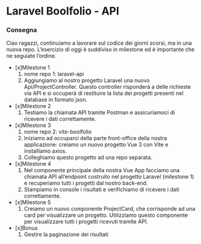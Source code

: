 # Laravel Boolfolio - API


### Consegna
Ciao ragazzi, continuiamo a lavorare sul codice dei giorni scorsi, ma in una nuova repo.
L’esercizio di oggi è suddiviso in milestone ed è importante che ne seguiate l’ordine.
- [x]Milestone 1
    1. nome repo 1: laravel-api
    2. Aggiungiamo al nostro progetto Laravel una nuovo Api/ProjectController. Questo controller risponderà a delle richieste via API e si occuperà di   restituire la lista dei progetti presenti nel database in formato json.
- [x]Milestone 2
    1. Testiamo la chiamata API tramite Postman e assicuriamoci di ricevere i dati correttamente.
- [x]Milestone 3
    1. nome repo 2: vite-boolfolio
    2. Iniziamo ad occuparci della parte front-office della nostra applicazione: creiamo un nuovo progetto Vue 3 con Vite e installiamo axios.
    3. Colleghiamo questo progetto ad una repo separata.
- [x]Milestone 4
    1. Nel componente principale della nostra Vue App facciamo una chiamata API all’endpoint costruito nel progetto Laravel (milestone 1) e recuperiamo tutti i progetti dal nostro back-end.
    2. Stampiamo in console i risultati e verifichiamo di ricevere i dati correttamente.
- [x]Milestone 5
    1. Creiamo un nuovo componente ProjectCard, che corrisponde ad una card per visualizzare un progetto. Utilizziamo questo componente per visualizzare tutti i progetti ricevuti tramite API.
- [x]Bonus
    1. Gestire la paginazione dei risultati